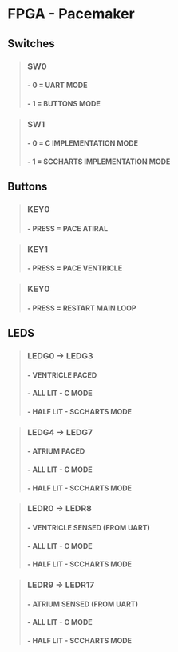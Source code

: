 # FPGA - Pacemaker

## Switches

> ### **SW0**
>
> #### - 0 = UART MODE
>
> #### - 1 = BUTTONS MODE

> ### **SW1**
>
> #### - 0 = C IMPLEMENTATION MODE
>
> #### - 1 = SCCHARTS IMPLEMENTATION MODE

## Buttons

> ### **KEY0**
>
> #### - PRESS = PACE ATIRAL

> ### **KEY1**
>
> #### - PRESS = PACE VENTRICLE

> ### **KEY0**
>
> #### - PRESS = RESTART MAIN LOOP

## LEDS

> ### **LEDG0 -> LEDG3**
>
> #### - VENTRICLE PACED
>
> #### - ALL LIT - C MODE
>
> #### - HALF LIT - SCCHARTS MODE

> ### **LEDG4 -> LEDG7**
>
> #### - ATRIUM PACED
>
> #### - ALL LIT - C MODE
>
> #### - HALF LIT - SCCHARTS MODE

> ### **LEDR0 -> LEDR8**
>
> #### - VENTRICLE SENSED (FROM UART)
>
> #### - ALL LIT - C MODE
>
> #### - HALF LIT - SCCHARTS MODE

> ### **LEDR9 -> LEDR17**
>
> #### - ATRIUM SENSED (FROM UART)
>
> #### - ALL LIT - C MODE
>
> #### - HALF LIT - SCCHARTS MODE
